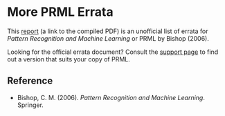 # More PRML Errata

This [report](prml_errata.pdf) (a link to the compiled PDF) is an unofficial list of errata for
_Pattern Recognition and Machine Learning_ or PRML by Bishop (2006).

Looking for the official errata document?
Consult the [support page](https://www.microsoft.com/en-us/research/people/cmbishop/#!prml-book)
to find out a version that suits your copy of PRML.

## Reference

* Bishop, C. M. (2006). _Pattern Recognition and Machine Learning_. Springer.

